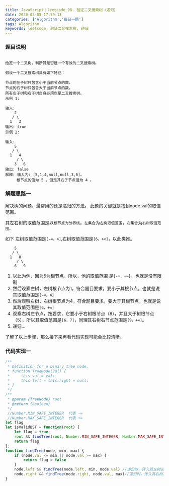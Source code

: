```yaml
---
title: JavaScript：leetcode_98. 验证二叉搜索树（递归）
date: 2020-05-05 17:59:13
categories: ['Algorithm','每日一题']
tags: Algorithm
keywords: leetcode, 验证二叉搜索树, 递归
---
```


### 题目说明
```

给定一个二叉树，判断其是否是一个有效的二叉搜索树。

假设一个二叉搜索树具有如下特征：

节点的左子树只包含小于当前节点的数。
节点的右子树只包含大于当前节点的数。
所有左子树和右子树自身必须也是二叉搜索树。
示例 1:

输入:
    2
   / \
  1   3
输出: true
示例 2:

输入:
    5
   / \
  1   4
     / \
    3   6
输出: false
解释: 输入为: [5,1,4,null,null,3,6]。
     根节点的值为 5 ，但是其右子节点值为 4 。

```

### 解题思路一
解决树的问题，最常用的还是递归的方法。
此题的关键就是找到node.val的取值范围。

其左右树的取值范围是以`根节点为分界线`，`左集合`为`左树取值范围`，`右集合`为`右树取值范围。`

如下 左树取值范围是`[-∞，4]`,右树取值范围是`[6，+∞]`，以此类推。
```
    5
   / \
  1   8
     / \
    6   9
```
1. 以此为例，因为5为根节点，所以，他的取值范围 是`[-∞，+∞]`，也就是没有限制
2. 然后观察左树，左树根节点为1，符合题目要求，要小于其根节点，也就是说其取值范围是`[-∞，4]`
3. 然后观察右树，右树根节点为4，符合题目要求，要大于其根节点，也就是说其取值范围是`[6，+∞]`
4. 观察右树左节点，按要求，它要小于右树根节点（8），并且大于树根节点（5），所以其取值范围是`[6，7]`，同理其右树右节点范围是`[9，+∞]`。
5. 递归...

了解了以上步骤，那么接下来再看代码实现可能会比较清晰。



### 代码实现一
```javascript
/**
 * Definition for a binary tree node.
 * function TreeNode(val) {
 *     this.val = val;
 *     this.left = this.right = null;
 * }
 */
/**
 * @param {TreeNode} root
 * @return {boolean}
 */
 //Number.MIN_SAFE_INTEGER  代表 -∞
 //Number.MAX_SAFE_INTEGER  代表 +∞
let flag
let isValidBST = function(root) {
    let flag = true;
    root && findTree(root, Number.MIN_SAFE_INTEGER, Number.MAX_SAFE_INTEGER);
    return flag
};
function findTree(node, min, max) {
    if (node.val <= min || node.val >= max) {
        return flag = false
    }
    node.left && findTree(node.left, min, node.val) //递归时，传入其左树总的取值范围
    node.right && findTree(node.right, node.val, max)//递归时，传入其右树总的取值范围
}
```